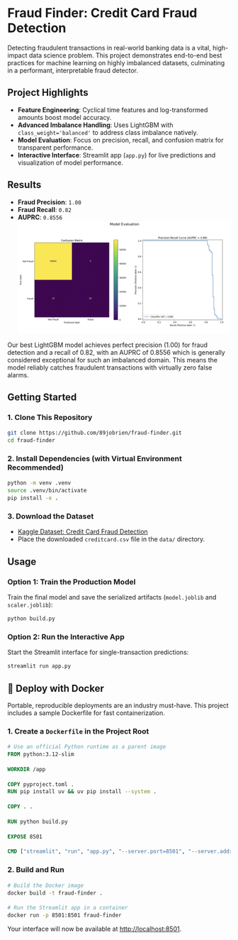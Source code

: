 # Fraud Finder: Credit Card Fraud Detection

Detecting fraudulent transactions in real-world banking data is a vital, high-impact data science problem. This project demonstrates end-to-end best practices for machine learning on highly imbalanced datasets, culminating in a performant, interpretable fraud detector.



## Project Highlights

- **Feature Engineering**: Cyclical time features and log-transformed amounts boost model accuracy.
- **Advanced Imbalance Handling**: Uses LightGBM with `class_weight='balanced'` to address class imbalance natively.
- **Model Evaluation**: Focus on precision, recall, and confusion matrix for transparent performance.
- **Interactive Interface**: Streamlit app (`app.py`) for live predictions and visualization of model performance.



## Results

- **Fraud Precision**: `1.00`
- **Fraud Recall**: `0.82`
- **AUPRC**: `0.8556`
![Model Evaluation](public/model_eval.png)

Our best LightGBM model achieves perfect precision (1.00) for fraud detection and a recall of 0.82, with an AUPRC of 0.8556 which is generally considered exceptional for such an imbalanced domain. This means the model reliably catches fraudulent transactions with virtually zero false alarms.



## Getting Started

### 1. Clone This Repository

```bash
git clone https://github.com/89jobrien/fraud-finder.git
cd fraud-finder
```

### 2. Install Dependencies (with Virtual Environment Recommended)

```bash
python -m venv .venv
source .venv/bin/activate
pip install -e .
```

### 3. Download the Dataset

- [Kaggle Dataset: Credit Card Fraud Detection](https://www.kaggle.com/datasets/mlg-ulb/creditcardfraud)
- Place the downloaded `creditcard.csv` file in the `data/` directory.

## Usage

### Option 1: Train the Production Model

Train the final model and save the serialized artifacts (`model.joblib` and `scaler.joblib`):

```bash
python build.py
```

### Option 2: Run the Interactive App

Start the Streamlit interface for single-transaction predictions:

```bash
streamlit run app.py
```

## 🐳 Deploy with Docker

Portable, reproducible deployments are an industry must-have. This project includes a sample Dockerfile for fast containerization.

### 1. Create a `Dockerfile` in the Project Root

```dockerfile
# Use an official Python runtime as a parent image
FROM python:3.12-slim

WORKDIR /app

COPY pyproject.toml .
RUN pip install uv && uv pip install --system .

COPY . .

RUN python build.py

EXPOSE 8501

CMD ["streamlit", "run", "app.py", "--server.port=8501", "--server.address=0.0.0.0"]
```

### 2. Build and Run

```bash
# Build the Docker image
docker build -t fraud-finder .

# Run the Streamlit app in a container
docker run -p 8501:8501 fraud-finder
```

Your interface will now be available at [http://localhost:8501](http://localhost:8501).